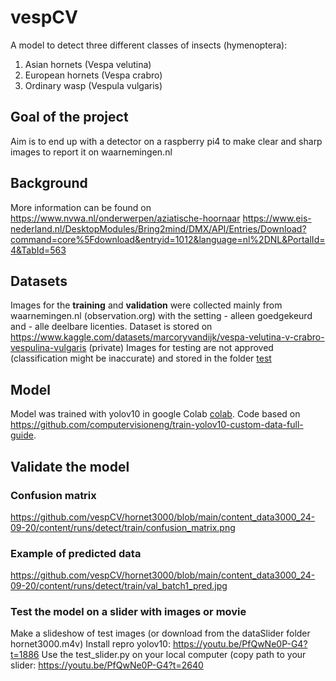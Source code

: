 # vespCV
A model to detect three different classes of insects (hymenoptera): 
1. Asian hornets (Vespa velutina)
2. European hornets (Vespa crabro)
3. Ordinary wasp (Vespula vulgaris)
## Goal of the project
Aim is to end up with a detector on a raspberry pi4 to make clear and sharp images to report it on waarnemingen.nl

## Background
More information can be found on 
https://www.nvwa.nl/onderwerpen/aziatische-hoornaar
https://www.eis-nederland.nl/DesktopModules/Bring2mind/DMX/API/Entries/Download?command=core%5Fdownload&entryid=1012&language=nl%2DNL&PortalId=4&TabId=563

## Datasets
Images for the **training** and **validation** were collected mainly from waarnemingen.nl (observation.org) with the setting - alleen goedgekeurd and - alle deelbare licenties. Dataset is stored on https://www.kaggle.com/datasets/marcoryvandijk/vespa-velutina-v-crabro-vespulina-vulgaris (private)
Images for testing are not approved (classification might be inaccurate) and stored in the folder [test](https://github.com/vespCV/hornet3000/tree/main/test)

## Model
Model was trained with yolov10 in google Colab [colab](https://github.com/vespCV/hornet3000/tree/main/colab "colab"). Code based on https://github.com/computervisioneng/train-yolov10-custom-data-full-guide.

## Validate the model
### Confusion matrix
https://github.com/vespCV/hornet3000/blob/main/content_data3000_24-09-20/content/runs/detect/train/confusion_matrix.png
### Example of predicted data
https://github.com/vespCV/hornet3000/blob/main/content_data3000_24-09-20/content/runs/detect/train/val_batch1_pred.jpg
### Test the model on a slider with images or movie
Make a slideshow of test images (or download from the dataSlider folder hornet3000.m4v)
Install repro yolov10: https://youtu.be/PfQwNe0P-G4?t=1886
Use the test_slider.py on your local computer (copy path to your slider: https://youtu.be/PfQwNe0P-G4?t=2640
